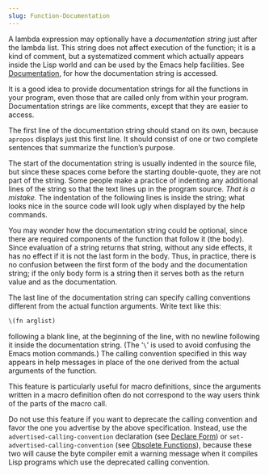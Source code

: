 ```yaml
---
slug: Function-Documentation
---
```


A lambda expression may optionally have a *documentation string* just after the lambda list. This string does not affect execution of the function; it is a kind of comment, but a systematized comment which actually appears inside the Lisp world and can be used by the Emacs help facilities. See [Documentation](/docs/elisp/Documentation), for how the documentation string is accessed.

It is a good idea to provide documentation strings for all the functions in your program, even those that are called only from within your program. Documentation strings are like comments, except that they are easier to access.

The first line of the documentation string should stand on its own, because `apropos` displays just this first line. It should consist of one or two complete sentences that summarize the function’s purpose.

The start of the documentation string is usually indented in the source file, but since these spaces come before the starting double-quote, they are not part of the string. Some people make a practice of indenting any additional lines of the string so that the text lines up in the program source. *That is a mistake.* The indentation of the following lines is inside the string; what looks nice in the source code will look ugly when displayed by the help commands.

You may wonder how the documentation string could be optional, since there are required components of the function that follow it (the body). Since evaluation of a string returns that string, without any side effects, it has no effect if it is not the last form in the body. Thus, in practice, there is no confusion between the first form of the body and the documentation string; if the only body form is a string then it serves both as the return value and as the documentation.

The last line of the documentation string can specify calling conventions different from the actual function arguments. Write text like this:

```lisp
\(fn arglist)
```

following a blank line, at the beginning of the line, with no newline following it inside the documentation string. (The ‘`\`’ is used to avoid confusing the Emacs motion commands.) The calling convention specified in this way appears in help messages in place of the one derived from the actual arguments of the function.

This feature is particularly useful for macro definitions, since the arguments written in a macro definition often do not correspond to the way users think of the parts of the macro call.

Do not use this feature if you want to deprecate the calling convention and favor the one you advertise by the above specification. Instead, use the `advertised-calling-convention` declaration (see [Declare Form](/docs/elisp/Declare-Form)) or `set-advertised-calling-convention` (see [Obsolete Functions](/docs/elisp/Obsolete-Functions)), because these two will cause the byte compiler emit a warning message when it compiles Lisp programs which use the deprecated calling convention.
